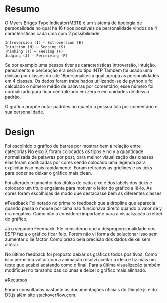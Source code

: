 # Resumo

O Myers Briggs Type Indicator(MBTI) é um sistema de tipologia de personalidade no qual há 16 tipos possiveis de personalidade vindos de 4 características cada uma com 2 possibilidade:

    Introversion (I) – Extroversion (E)
    Intuition (N) – Sensing (S)
    Thinking (T) – Feeling (F)
    Judging (J) – Perceiving (P)

Se por exemplo uma pessoa tiver as características introversão, intuição, pensamento e percepção era será do tipo INTP Também foi usado uma divisão por classes do site 16personalites a qual agrupa as personalidades em 4 classes. Os dados foram trabalhados utilizando-se de python e foi calculado o número médio de palavras por comentário, esse número foi normalizado para ficar centralizado em zero e em unidades de desvio padrão.

O gráfico propõe notar padrões no quanto a pessoa fala por comentário e sua personalidade.

# Design

Foi escolhido o gráfico de barras por mostrar bem a relação entre categorias No eixo X foram colocados os tipos e no y a quantidade normalizada de palavras por post, para melhor visualização das classes elas foram codificadas por cores sendo colocado uma legenda para explicitar isso mais rapidamente. Foram retirados as gridlines e os ticks para poder se deixar o gráfico mais clean.

Foi alterado o tamanho dos títulos de cada eixo e dos labels dos ticks e colocado um título engajante para motivar o leitor do gráfico a lê-lo. As cores foram escolhidas de modo que destacasse bem as diferentes classes


#Feedback
Foi notado no primeiro feedback que a dropline que aparecia quando passa o mouse por cima não funcionava direito quando o valor de y era negativo. Como não a considerei importante para a visualização a retirei do gráfico.


Já o segundo Feedback. Ele considerou que a desproporcionalidade dos ESFP fazia o gráfico ficar feio. Porém não vi forma de solucionar isso sem aumentar o lie factor. Como prezo pela precisão dos dados deixei sem alterar.

No último feedback foi proposto deixar os gráficos todos positivos. Como isso permitiria voltar com a animação resolvi aceitar a ideia e fiz mais um teste que acabei acatando como o final. Para a última visualização também modifiquei no tamanho das colunas e deixei o gráfico mais alinhado.


#Recursos

Foram consultadas bastante as documentações oficiais do Dimple.js e do D3.js além site stackoverflow.com.
